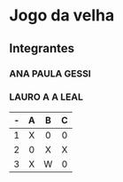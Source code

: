 
# Jogo da velha
## Integrantes
### ANA PAULA GESSI
### LAURO A A LEAL


| - | A | B | C |
| -- | :---: | :---: | :---: |
| 1 | X | 0 | 0 |
| 2 | 0 | X | X |
| 3 | X | W | 0 |